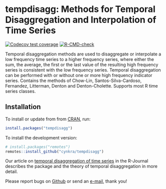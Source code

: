 
<!-- README.md is generated from README.Rmd. Please edit that file -->

# tempdisagg: Methods for Temporal Disaggregation and Interpolation of Time Series

<!-- badges: start -->

[![Codecov test
coverage](https://codecov.io/gh/cynkra/tempdisagg/branch/main/graph/badge.svg)](https://app.codecov.io/gh/cynkra/tempdisagg?branch=main)
[![R-CMD-check](https://github.com/cynkra/tempdisagg/actions/workflows/R-CMD-check.yaml/badge.svg)](https://github.com/cynkra/tempdisagg/actions/workflows/R-CMD-check.yaml)
<!-- badges: end -->

Temporal disaggregation methods are used to disaggregate or interpolate
a low frequency time series to a higher frequency series, where either
the sum, the average, the first or the last value of the resulting high
frequency series is consistent with the low frequency series. Temporal
disaggregation can be performed with or without one or more high
frequency indicator series. Contains the methods of Chow-Lin,
Santos-Silva-Cardoso, Fernandez, Litterman, Denton and Denton-Cholette.
Supports most R time series classes.

## Installation

To install or update from from
[CRAN](https://cran.r-project.org/package=tempdisagg), run:

``` r
install.packages("tempdisagg")
```

To install the development version:

``` r
# install.packages("remotes")
remotes::install_github("cynkra/tempdisagg")
```

Our article on [temporal disaggregation of time
series](https://journal.r-project.org/archive/2013-2/sax-steiner.pdf) in
the R-Journal describes the package and the theory of temporal
disaggregation in more detail.

Please report bugs on [Github](https://github.com/cynkra/tempdisagg) or
send an [e-mail](mailto:christoph.sax@gmail.com), thank you!
